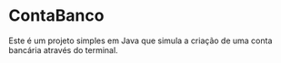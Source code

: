 # ContaBanco

Este é um projeto simples em Java que simula a criação de uma conta bancária através do terminal.
